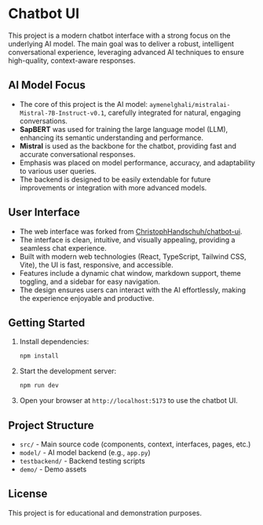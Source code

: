 # Chatbot UI

This project is a modern chatbot interface with a strong focus on the underlying AI model. The main goal was to deliver a robust, intelligent conversational experience, leveraging advanced AI techniques to ensure high-quality, context-aware responses.

## AI Model Focus
- The core of this project is the AI model: `aymenelghali/mistralai-Mistral-7B-Instruct-v0.1`, carefully integrated for natural, engaging conversations.
- **SapBERT** was used for training the large language model (LLM), enhancing its semantic understanding and performance.
- **Mistral** is used as the backbone for the chatbot, providing fast and accurate conversational responses.
- Emphasis was placed on model performance, accuracy, and adaptability to various user queries.
- The backend is designed to be easily extendable for future improvements or integration with more advanced models.

## User Interface
- The web interface was forked from [ChristophHandschuh/chatbot-ui](https://github.com/ChristophHandschuh/chatbot-ui).
- The interface is clean, intuitive, and visually appealing, providing a seamless chat experience.
- Built with modern web technologies (React, TypeScript, Tailwind CSS, Vite), the UI is fast, responsive, and accessible.
- Features include a dynamic chat window, markdown support, theme toggling, and a sidebar for easy navigation.
- The design ensures users can interact with the AI effortlessly, making the experience enjoyable and productive.

## Getting Started
1. Install dependencies:
   ```sh
   npm install
   ```
2. Start the development server:
   ```sh
   npm run dev
   ```
3. Open your browser at `http://localhost:5173` to use the chatbot UI.

## Project Structure
- `src/` - Main source code (components, context, interfaces, pages, etc.)
- `model/` - AI model backend (e.g., `app.py`)
- `testbackend/` - Backend testing scripts
- `demo/` - Demo assets

## License
This project is for educational and demonstration purposes.
